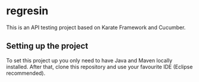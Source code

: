# regresin
This is an API testing project based on Karate Framework and Cucumber.

## Setting up the project
To set this project up you only need to have Java and Maven locally installed. After that, clone this repository and use your favourite IDE (Eclipse recommended).
